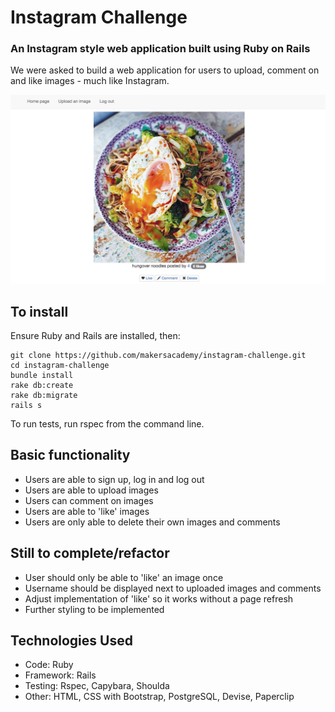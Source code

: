 Instagram Challenge
=======================

### An Instagram style web application built using Ruby on Rails

We were asked to build a web application for users to upload, comment on and like images - much like Instagram.

![Screenshot](./public/screenshots/screenshot1.jpg?raw=true)

## To install

Ensure Ruby and Rails are installed, then:

```
git clone https://github.com/makersacademy/instagram-challenge.git
cd instagram-challenge
bundle install
rake db:create
rake db:migrate
rails s
```
To run tests, run rspec from the command line.

## Basic functionality

- Users are able to sign up, log in and log out
- Users are able to upload images
- Users can comment on images
- Users are able to 'like' images
- Users are only able to delete their own images and comments


## Still to complete/refactor

- User should only be able to 'like' an image once
- Username should be displayed next to uploaded images and comments
- Adjust implementation of 'like' so it works without a page refresh
- Further styling to be implemented


## Technologies Used

- Code: Ruby
- Framework: Rails
- Testing: Rspec, Capybara, Shoulda
- Other: HTML, CSS with Bootstrap, PostgreSQL, Devise, Paperclip
